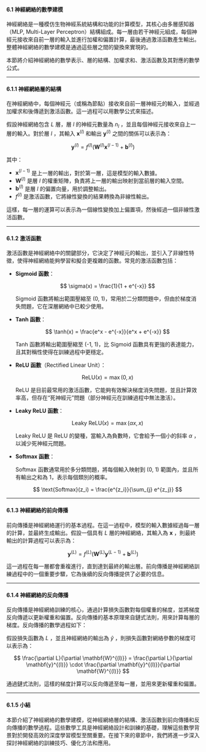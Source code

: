 #### **6.1 神經網絡的數學建模**

神經網絡是一種模仿生物神經系統結構和功能的計算模型，其核心由多層感知器（MLP, Multi-Layer Perceptron）結構組成。每一層由若干神經元組成，每個神經元接收來自前一層的輸入並進行加權和偏置計算，最後通過激活函數產生輸出。整體神經網絡的數學建模是通過這些層之間的變換來實現的。

本節將介紹神經網絡的數學表示、層的結構、加權求和、激活函數及其對應的數學公式。

---

#### **6.1.1 神經網絡層的結構**

在神經網絡中，每個神經元（或稱為節點）接收來自前一層神經元的輸入，並經過加權求和後傳遞到激活函數。這一過程可以用數學公式來描述。

假設神經網絡包含  $L$  層，層  $l$  的神經元數量為  $n_l$ ，並且每個神經元接收來自上一層的輸入。對於層  $l$ ，其輸入  $\mathbf{x}^{(l)}$  和輸出  $\mathbf{y}^{(l)}$  之間的關係可以表示為：


$$
\mathbf{y}^{(l)} = f^{(l)} \left( \mathbf{W}^{(l)} \mathbf{x}^{(l-1)} + \mathbf{b}^{(l)} \right)
$$


其中：
-  $\mathbf{x}^{(l-1)}$  是上一層的輸出，對於第一層，這是模型的輸入數據。
-  $\mathbf{W}^{(l)}$  是層  $l$  的權重矩陣，負責將上一層的輸出映射到當前層的輸入空間。
-  $\mathbf{b}^{(l)}$  是層  $l$  的偏置向量，用於調整輸出。
-  $f^{(l)}$  是激活函數，它將線性變換的結果轉換為非線性輸出。

這樣，每一層的運算可以表示為一個線性變換加上偏置項，然後經過一個非線性激活函數。

---

#### **6.1.2 激活函數**

激活函數是神經網絡中的關鍵部分，它決定了神經元的輸出，並引入了非線性特徵，使得神經網絡能夠學習和擬合更複雜的函數。常見的激活函數包括：

- **Sigmoid 函數**：
  

  $$
  \sigma(x) = \frac{1}{1 + e^{-x}}
  $$

  
  Sigmoid 函數將輸出範圍壓縮至 (0, 1)，常用於二分類問題中，但由於梯度消失問題，它在深層網絡中已較少使用。

- **Tanh 函數**：


  $$
  \tanh(x) = \frac{e^x - e^{-x}}{e^x + e^{-x}}
  $$

  
  Tanh 函數將輸出範圍壓縮至 (-1, 1)，比 Sigmoid 函數具有更強的表達能力，且其對稱性使得在訓練過程中更穩定。

- **ReLU 函數**（Rectified Linear Unit）：


  $$
  \text{ReLU}(x) = \max(0, x)
  $$

  
  ReLU 是目前最常用的激活函數，它能夠有效解決梯度消失問題，並且計算效率高，但存在“死神經元”問題（部分神經元在訓練過程中無法激活）。

- **Leaky ReLU 函數**：


  $$
  \text{Leaky ReLU}(x) = \max(\alpha x, x)
  $$

  
  Leaky ReLU 是 ReLU 的變種，當輸入為負數時，它會給予一個小的斜率  $\alpha$ ，以減少死神經元問題。

- **Softmax 函數**：

  Softmax 函數通常用於多分類問題，將每個輸入映射到 (0, 1) 範圍內，並且所有輸出之和為 1，表示每個類別的概率。


  $$
  \text{Softmax}(z_i) = \frac{e^{z_i}}{\sum_{j} e^{z_j}}
  $$


---

#### **6.1.3 神經網絡的前向傳播**

前向傳播是神經網絡運行的基本過程。在這一過程中，模型的輸入數據經過每一層的計算，並最終生成輸出。假設一個具有  $L$  層的神經網絡，其輸入為  $\mathbf{x}$ ，則最終輸出的計算過程可以表示為：


$$
\mathbf{y}^{(L)} = f^{(L)} \left( \mathbf{W}^{(L)} \mathbf{y}^{(L-1)} + \mathbf{b}^{(L)} \right)
$$


這一過程在每一層都會重複進行，直到達到最終的輸出層。前向傳播是神經網絡訓練過程中的一個重要步驟，它為後續的反向傳播提供了必要的信息。

---

#### **6.1.4 神經網絡的反向傳播**

反向傳播是神經網絡訓練的核心，通過計算損失函數對每個權重的梯度，並將梯度反向傳遞以更新權重和偏置。反向傳播的基本原理來自鏈式法則，用來計算每層的梯度。反向傳播的數學過程如下：

假設損失函數為  $L$ ，並且神經網絡的輸出為  $\hat{y}$ ，則損失函數對網絡參數的梯度可以表示為：


$$
\frac{\partial L}{\partial \mathbf{W}^{(l)}} = \frac{\partial L}{\partial \mathbf{y}^{(l)}} \cdot \frac{\partial \mathbf{y}^{(l)}}{\partial \mathbf{W}^{(l)}}
$$


通過鏈式法則，這樣的梯度計算可以反向傳遞至每一層，並用來更新權重和偏置。

---

#### **6.1.5 小結**

本節介紹了神經網絡的數學建模，從神經網絡層的結構、激活函數到前向傳播和反向傳播的數學過程。這些數學工具是神經網絡設計和訓練的基礎，理解這些數學背景對於開發高效的深度學習模型至關重要。在接下來的章節中，我們將進一步深入探討神經網絡的訓練技巧、優化方法和應用。